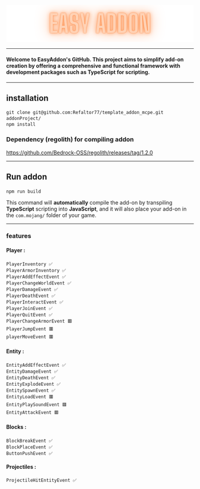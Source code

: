 ![logo](logo.png)

---

#### Welcome to EasyAddon's GitHub. This project aims to simplify add-on creation by offering a comprehensive and functional framework with development packages such as TypeScript for scripting.

---
## installation
```SHELL
git clone git@github.com:Refaltor77/template_addon_mcpe.git addonProject/
npm install
```

### Dependency (regolith) for compiling addon
https://github.com/Bedrock-OSS/regolith/releases/tag/1.2.0

---
## Run addon
````SHELL 
npm run build
````
This command will **automatically** compile the add-on by transpiling **TypeScript** scripting into **JavaScript**, and it will also place your add-on in the ``com.mojang/`` folder of your game.

---

### features
#### Player :
``PlayerInventory ✅``<br>
``PlayerArmorInventory ✅``<br>
``PlayerAddEffectEvent ✅``<br>
``PlayerChangeWorldEvent ✅``<br>
``PlayerDamageEvent ✅``<br>
``PlayerDeathEvent ✅``<br>
``PlayerInteractEvent ✅``<br>
``PlayerJoinEvent ✅``<br>
``PlayerQuitEvent ✅``<br>
``PlayerChangeArmorEvent 🟥``<br>
``PlayerJumpEvent 🟥``<br>
``playerMoveEvent 🟥``<br>
#### Entity :
``EntityAddEffectEvent ✅``<br>
``EntityDamageEvent ✅``<br>
``EntityDeathEvent ✅``<br>
``EntityExplodeEvent ✅``<br>
``EntitySpawnEvent ✅``<br>
``EntityLoadEvent 🟥``<br>
``EntityPlaySoundEvent 🟥``<br>
``EntityAttackEvent 🟥``<br>
#### Blocks :
``BlockBreakEvent ✅``<br>
``BlockPlaceEvent ✅``<br>
``ButtonPushEvent ✅``<br>
#### Projectiles :
``ProjectileHitEntityEvent ✅``<br>